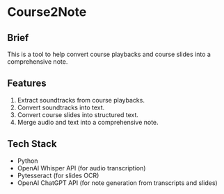 # Course2Note

## Brief

This is a tool to help convert course playbacks and course slides into a comprehensive note.

## Features

1. Extract soundtracks from course playbacks.
2. Convert soundtracks into text.
3. Convert course slides into structured text.
4. Merge audio and text into a comprehensive note.

## Tech Stack

- Python
- OpenAI Whisper API (for audio transcription)
- Pytesseract (for slides OCR)
- OpenAI ChatGPT API (for note generation from transcripts and slides)

